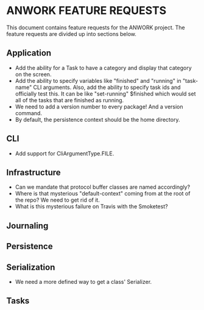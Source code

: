 # ANWORK FEATURE REQUESTS

This document contains feature requests for the ANWORK project. The feature requests are divided up
into sections below.

## Application
- Add the ability for a Task to have a category and display that category on the screen.
- Add the ability to specify variables like "finished" and "running" in "task-name" CLI arguments.
  Also, add the ability to specify task ids and officially test this. It can be like
    "set-running" $finished
  which would set all of the tasks that are finished as running.
- We need to add a version number to every package! And a version command.
- By default, the persistence context should be the home directory.

## CLI
- Add support for CliArgumentType.FILE.

## Infrastructure
- Can we mandate that protocol buffer classes are named accordingly?
- Where is that mysterious "default-context" coming from at the root of the repo? We need to get rid
  of it.
- What is this mysterious failure on Travis with the Smoketest?

## Journaling

## Persistence

## Serialization
- We need a more defined way to get a class' Serializer.

## Tasks